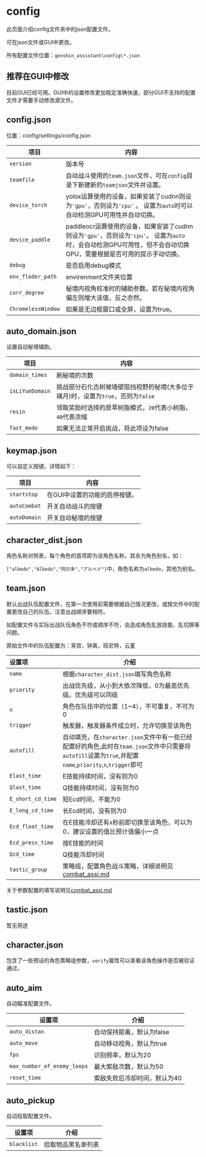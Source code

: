 # config

此页面介绍config文件夹中的json配置文件。

可在json文件或GUI中更改。

所有配置文件位置：`genshin_assistant\config\*.json`

## 推荐在GUI中修改

目前GUI已经可用。GUI中的设置修改更加稳定准确快速，部分GUI不支持的配置文件才需要手动修改源文件。

## config.json 

位置：config/settings/config.json

| 项目                 | 内容                                                                                                    |
|--------------------|-------------------------------------------------------------------------------------------------------|
| `version`          | 版本号                                                                                                   |
| `teamfile`         | 自动战斗使用的`team.json`文件，可在`config`目录下新建新的`teamjson`文件并设置。                                                |
| `device_torch`     | yolox运算使用的设备，如果安装了cudnn则设为`'gpu'`，否则设为`'cpu'` 。 设置为`auto`时可以自动检测GPU可用性并自动切换。                          |
| `device_paddle`    | paddleocr运算使用的设备，如果安装了cudnn则设为`'gpu'`，否则设为`'cpu'`。 设置为`auto`时，会自动检测GPU可用性，但不会自动切换GPU，需要根据是否可用的提示手动切换。 |
| `debug`            | 是否启用debug模式                                                                                           |
| `env_floder_path`  | envirenment文件夹位置                                                                                      |
| `corr_degree`      | 秘境内视角校准时的辅助参数。若在秘境内视角偏左则增大该值，反之亦然。                                                                    |
| `ChromelessWindow` | 如果是无边框窗口或全屏，设置为true。                                                                                  |

## auto_domain.json

设置自动秘境辅助。

| 项目              | 内容                                               |
|-----------------|--------------------------------------------------|
| `domain_times`  | 刷秘境的次数                                           |      
| `isLiYueDomain` | 挑战部分石化古树被墙壁阻挡视野的秘境(大多位于璃月)时，设置为`true`，否则为`false` |
| `resin`         | 领取奖励时选择的原萃树脂模式，`20`代表小树脂，`40`代表浓缩                |
| `fast_mode`     | 如果无法正常开启挑战，将此项设为false                            |

## keymap.json

可以自定义按键。详情如下：

| 项目           | 内容               |
|--------------|------------------|
| `startstop`  | 在GUI中设置的功能的启停按键。 |
| `autoCombat` | 开关自动战斗的按键        |
| `autoDomain` | 开关自动秘境的按键        |

## character_dist.json

角色名称对照表，每个角色的首项即为该角色名称，其余为角色别名，如：

`["albedo","Albedo","阿贝多","アルベド"]`中，角色名称为`albedo`，其他为别名。

## team.json

默认出战队伍配置文件，在第一次使用前需要根据自己情况更改，或按文件中的配置更改自己的队伍，注意出战顺序要相符。

如配置文件与实际出战队伍角色不符或顺序不符，会造成角色乱放技能、乱切换等问题。

原始文件中的队伍配置为：宵宫，钟离，班尼特，云堇

| 设置项               | 介绍                                                                                                                 |
|:------------------|--------------------------------------------------------------------------------------------------------------------|
| `name`            | 根据`character_dist.json`填写角色名称                                                                                      |
| `priority`        | 出战优先级，从小到大依次降低，0为最高优先级。优先级可以同级                                                                                     |
| `n`               | 角色在队伍中的位置（1~4），不可重复，不可为0                                                                                           |
| `trigger`         | 触发器，触发器条件成立时，允许切换至该角色                                                                                              |
| `autofill`        | 自动填充，在`character.json`文件中有一些已经配置好的角色,此时在`team.json`文件中只需要将`autofill`设置为`true`,并配置`name`,`priority`,`n`,`trigger`即可 |
| `Elast_time`      | E技能持续时间，没有则为0                                                                                                      |
| `Qlast_time`      | Q技能持续时间，没有则为0                                                                                                      |
| `E_short_cd_time` | 短Ecd时间，不能为0                                                                                                        |
| `E_long_cd_time`  | 长Ecd时间，没有则为0                                                                                                       |
| `Ecd_float_time`  | 在E技能冷却还有x秒前即切换至该角色，可以为0，建议设置的值比预计值偏小一点                                                                             |
| `Ecd_press_time`  | 按E技能的时间                                                                                                            |
| `Qcd_time`        | Q技能冷却时间                                                                                                            |
| `tastic_group`    | 策略组，配置角色战斗策略，详细说明见[combat_assi.md](./combat_assi.md)                                                               |

关于参数配置的填写说明见[combat_assi.md](./combat_assi.md)

## tastic.json

暂无用途

## character.json

包含了一些预设的角色策略组参数，`verify`属性可以查看该角色操作是否被验证通过。

## auto_aim

自动瞄准配置文件。

| 设置项                         | 介绍              |
|-----------------------------|-----------------|
| `auto_distan`               | 自动保持距离，默认为false |
| `auto_move`                 | 自动移动视角，默认为true  |
| `fps`                       | 识别频率，默认为20      |
| `max_number_of_enemy_loops` | 最大索敌次数，默认为50    |
| `reset_time`                | 索敌失败后冷却时间，默认为40 |

## auto_pickup

自动拾取配置文件。

| 设置项         | 介绍        |
|-------------|-----------|
| `blacklist` | 拾取物品黑名单列表 |